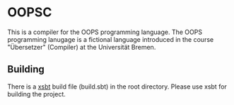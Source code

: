 OOPSC
=====

This is a compiler for the OOPS programming language. The OOPS programming lanugage
is a fictional language introduced in the course "Übersetzer" (Compiler) at the
Universität Bremen.

Building
--------

There is a [xsbt](https://github.com/harrah/xsbt) build file (build.sbt) in the
root directory. Please use xsbt for building the project.